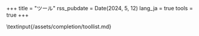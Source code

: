 +++
title = "ツール"
rss_pubdate = Date(2024, 5, 12)
lang_ja = true
tools = true
+++

\textinput{/assets/completion/toollist.md}